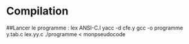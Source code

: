 # Compilation
##Lancer le programme :
lex ANSI-C.l
yacc -d cfe.y
gcc -o programme y.tab.c lex.yy.c
./programme < monpseudocode
